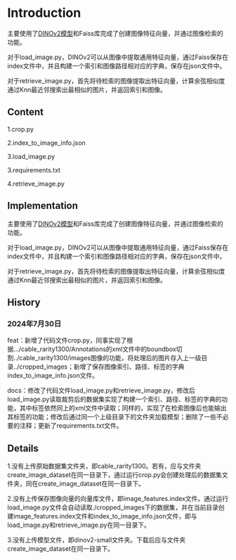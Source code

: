 # Introduction

主要使用了[DINOv2模型](https://hf-mirror.com/facebook/dinov2-small)和Faiss库完成了创建图像特征向量，并通过图像检索的功能。  

对于load_image.py，DINOv2可以从图像中提取通用特征向量，通过Faiss保存在index文件中，并且构建一个索引和图像路径相对应的字典，保存在json文件中。  

对于retrieve_image.py，首先将待检索的图像提取出特征向量，计算余弦相似度通过Knn最近邻搜索出最相似的图片，并返回索引和图像。

## Content

1.crop.py

2.index_to_image_info.json

3.load_image.py

3.requirements.txt

4.retrieve_image.py
## Implementation
主要使用了[DINOv2模型](https://hf-mirror.com/facebook/dinov2-small)和Faiss库完成了创建图像特征向量，并通过图像检索的功能。  

对于load_image.py，DINOv2可以从图像中提取通用特征向量，通过Faiss保存在index文件中，并且构建一个索引和图像路径相对应的字典，保存在json文件中。  

对于retrieve_image.py，首先将待检索的图像提取出特征向量，计算余弦相似度通过Knn最近邻搜索出最相似的图片，并返回索引和图像。
## History
### 2024年7月30日

feat：新增了代码文件crop.py，同事实现了根据.../cable_rarity1300/Annotations的xml文件中的boundbox切割../cable_rarity1300/images图像的功能，将处理后的图片存入上一级目录../cropped_images；新增了保存图像索引、路径、标签的字典index_to_image_info.json文件。

docs：修改了代码文件load_image.py和retrieve_image.py，修改后load_image.py读取裁剪后的数据集实现了构建一个索引、路径、标签的字典的功能，其中标签依然同上的xml文件中读取；同样的，实现了在检索图像后也能输出其标签的功能；修改后通过同一个上级目录下的文件夹加载模型；删除了一些不必要的注释；更新了requirements.txt文件。 
## Details

1.没有上传原始数据集文件夹，即cable_rarity1300。若有，应与文件夹create_image_dataset在同一目录下，通过运行crop.py会创建处理后的数据集文件夹，同在create_image_dataset在同一目录下。

2.没有上传保存图像向量的向量库文件，即image_features.index文件。通过运行load_image.py文件会自动读取./cropped_images下的数据集，并在当前目录创建image_features.index文件和index_to_image_info.json文件，即与load_image.py和retrieve_image.py在同一目录下。

3.没有上传模型文件，即dinov2-small文件夹。下载后应与文件夹create_image_dataset在同一目录下。